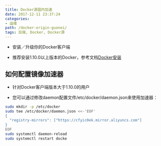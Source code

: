 ```yaml
---
title: Docker源国内加速
date: 2017-12-11 23:37:24
categories:
- 运维
path: /docker-origin-guonei/
tags: 后端, Docker, Docker源
---
```


- 安装／升级你的Docker客户端

- 推荐安装1.10.0以上版本的Docker，参考文档[Docker安装](/2017/12/11/Docker%E5%AE%89%E8%A3%85/)

## 如何配置镜像加速器

- 针对Docker客户端版本大于1.10.0的用户



- 您可以通过修改daemon配置文件/etc/docker/daemon.json来使用加速器：

```sh
sudo mkdir -p /etc/docker
sudo tee /etc/docker/daemon.json <<-'EOF'
{
  "registry-mirrors": ["https://cfyic0ek.mirror.aliyuncs.com"]
}
EOF
sudo systemctl daemon-reload
sudo systemctl restart docke
```